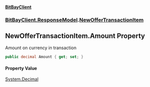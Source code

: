 #### [BitBayClient](./index.md 'index')
### [BitBayClient.ResponseModel](./BitBayClient-ResponseModel.md 'BitBayClient.ResponseModel').[NewOfferTransactionItem](./BitBayClient-ResponseModel-NewOfferTransactionItem.md 'BitBayClient.ResponseModel.NewOfferTransactionItem')
## NewOfferTransactionItem.Amount Property
Amount on currency in transaction  
```csharp
public decimal Amount { get; set; }
```
#### Property Value
[System.Decimal](https://docs.microsoft.com/en-us/dotnet/api/System.Decimal 'System.Decimal')  
